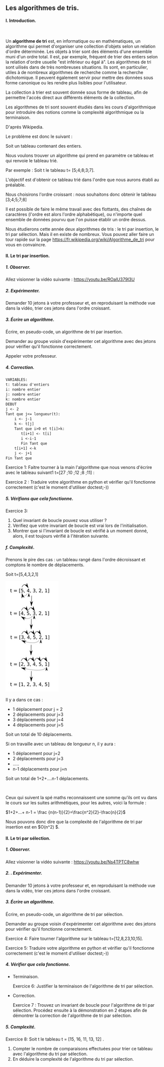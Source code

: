 ## Les algorithmes de tris. 



#### I. Introduction.

​	

Un **algorithme de tri** est, en informatique ou en mathématiques, un algorithme qui permet d'organiser une collection d'objets selon un relation d'ordre déterminée. Les objets à trier sont des éléments d'une ensemble muni d'un ordre total. Il est, par exemple, fréquent de trier des entiers selon la relation d'ordre usuelle "est inférieur ou égal à". Les algorithmes de tri sont uilisés dans de très nombreuses situations. Ils sont, en particulier, utiles à de nombreux algorithmes de recherche comme la recherche dichotomique. Il peuvent également servir pour mettre des données sous forme canonique ou les rendre plus lisibles pour l'utilisateur. 

La collection à trier est souvent donnée sous forme de tableau, afin de permettre l'accés direct aux différents éléments de la collection.

Les algorithmes de tri sont souvent étudiés dans les cours d'algorithmique pour introduire des notions comme la complexité algorithmique ou la terminaison.

D'aprés Wikipedia. 





Le problème est donc le suivant : 

Soit un tableau contenant des entiers. 

Nous voulons trouver un algorithme qui prend en paramètre ce tableau et qui renvoie le tableau trié.

Par exemple : Soit t le tableau t= [5;4;8;3;7]. 

L'objectif est d'obtenir ce tableau trié dans l'ordre que nous aurons établi au préalable. 

Nous choisirons l'ordre croissant : nous souhaitons donc obtenir le tableau [3;4;5;7;8]



Il est possible de faire le même travail avec des flottants, des chaînes de caractères (l'ordre est alors l'ordre alphabétique), ou n'importe quel ensemble de données pourvu que l'on puisse établir un ordre dessus. 

 

Nous étudierons cette année deux algorithmes de tris : le tri par insertion, le tri par sélection. Mais il en existe de nombreux. Vous pouvez aller faire un tour rapide sur la page https://fr.wikipedia.org/wiki/Algorithme_de_tri pour vous en convaincre. 

#### II. Le tri par insertion.



##### 1. Observer. 



Allez visionner la vidéo suivante :  https://youtu.be/ROalU379l3U



##### 2. Expérimenter. 



Demander 10 jetons à votre professeur et, en reproduisant la méthode vue dans la vidéo, trier ces jetons dans l'ordre croissant. 



##### 3. Écrire un algorithme. 

Écrire, en pseudo-code, un algorithme de tri par insertion. 

Demander au groupe voisin d'expérimenter cet algorithme  avec des jetons pour vérifier qu'il 	fonctionne correctement. 

Appeler votre professeur.

##### 4. Correction. 
```
VARIABLES:
t: tableau d'entiers
i: nombre entier
j: nombre entier 
k: nombre entier
DEBUT
j <- 2
Tant que j<= longueur(t): 
    i <- j-1
    k <- t[j]
    Tant que i>0 et t[i]>k:
       t[i+1] <- t[i]
       i <-i-1
       Fin Tant que 
    t[i+1] <-k
    j <- j+1
Fin Tant que 
```




Exercice 1: Faitre tourner à la main l'algorithme que nous venons d'écrire avec le tableau suivant1  t=[27 ;10 ;12 ;8 ;11] :

Exercice 2 : Traduire votre algorithme en python et vérifier qu'il fonctionne correctement 	(c'est le moment d'utiliser doctest;-))





##### 5. Vérifions que cela fonctionne.

Exercice 3: 

1. Quel invariant de boucle pouvez vous utiliser ?
2. Vérifiez que votre invariant de boucle est vrai lors de l'initialisation.  		
3. Montrer que si l'invariant de boucle est vérifié à un moment donné, alors, il est toujours vérifié à l'itération suivante.  		



##### f. Complexité. 

Prenons le pire des cas : un tableau rangé dans l'ordre décroissant et comptons le nombre de 	déplacements. 

Soit t=[5,4,3,2,1]

![](/Algorithme/IMG/complexite_tris_insertion.jpg)



Il y a dans ce cas : 

- 1 déplacement pour j = 2
- 2  déplacements pour j=3
- 3 déplacements pour j=4
- 4 déplacements pour j=5

Soit un total de 10 déplacements. 



Si on travaille avec un tableau de longueur n, il y aura :

- 1 déplacement pour j=2
- 2 déplacements pour j=3
- …..
- n-1 déplacements pour j=n

Soit un total de 1+2+....n-1 déplacements. 

​	

Ceux qui suivent la spé maths reconnaissent une somme qu'ils ont vu dans le cours sur les 	suites arithmétiques, pour les autres, voici la formule :

$1+2+...+ n-1 = \frac {n(n-1)}{2}=\frac{n^2}{2}-\frac{n}{2}$

Nous pouvons donc dire que la complexité de l'algorithme de tri par insertion est en $O(n^2) $. 

#### II. Le tri par sélection.

##### 1. Observer. 

Allez visionner la vidéo suivante : https://youtu.be/Ns4TPTC8whw



##### 2. . Expérimenter. 



Demander 10 jetons à votre professeur et, en reproduisant la méthode vue dans la vidéo, trier 	ces jetons dans l'ordre croissant. 



##### 3.  Écrire un algorithme. 

Écrire, en pseudo-code, un algorithme de tri par sélection. 

Demander au groupe voisin d'expérimenter cet algorithme  avec des jetons pour vérifier qu'il 	fonctionne correctement. 

Exercice 4:  Faire tourner l'algorithme sur le tableau t=[12,8,23,10,15]. 



Exercice 5:  Traduire votre algorithme en python et vérifier qu'il fonctionne correctement 	(c'est le moment d'utiliser doctest;-))



##### 4. Vérifier que cela fonctionne. 



- Terminaison.

  Exercice 6: Justifier la terminaison de l'algorithme de tri par sélection.  	



- Correction. 	 	

  Exercice 7 : Trouvez un invariant de boucle pour l'algorithme de tri par sélection. Procédez ensuite à la démonstration en 2 étapes afin de démontrer la correction de l'algorithme de tri par sélection.  	



##### 5. Complexité.

Exercice 8:  Soit t le tableau t = [15, 16, 11, 13, 12] .

1. Compter le nombre de comparaisons effectuées pour trier ce tableau avec l'algorithme du tri 	par sélection.  
2. En déduire la complexité de l'algorithme du tri par sélection.


